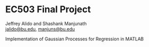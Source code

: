 # EC503 Final Project

Jeffrey Alido and Shashank Manjunath  
jalido@bu.edu, manjuns@bu.edu  

Implementation of Gaussian Processes for Regression in MATLAB  
